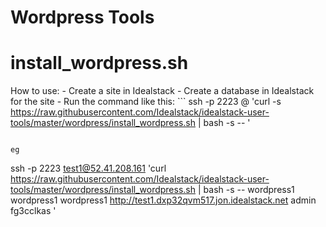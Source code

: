 # Wordpress Tools


# install_wordpress.sh

How to use:
    - Create a site in Idealstack
    - Create a database in Idealstack for the site
    - Run the command like this: ```
ssh -p 2223 <idealstack user>@<idealstack ip> 'curl -s  https://raw.githubusercontent.com/Idealstack/idealstack-user-tools/master/wordpress/install_wordpress.sh | bash -s -- <arguments>'
```

eg 
```
ssh -p 2223 test1@52.41.208.161 'curl https://raw.githubusercontent.com/Idealstack/idealstack-user-tools/master/wordpress/install_wordpress.sh | bash -s -- wordpress1 wordpress1 wordpress1 http://test1.dxp32qvm517.jon.idealstack.net admin fg3cclkas '

```